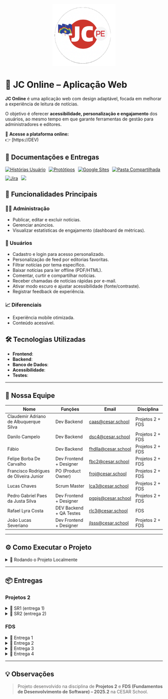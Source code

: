 <p align="center">
  <img src="./prints/logo_readme.png" alt="Logo JC PE" width="200"/>
</p>


# 📰 JC Online – Aplicação Web

**JC Online** é uma aplicação web com design adaptável, focada em melhorar a experiência de leitura de notícias.

O objetivo é oferecer **acessibilidade, personalização e engajamento** dos usuários, ao mesmo tempo em que garante ferramentas de gestão para administradores e editores.

🔗 **Acesse a plataforma online:**  
👉 [https://DEV)


## 📄 Documentações e Entregas

<div style="display: flex; align-items: center; gap: 10px; flex-wrap: wrap;">
  <a href="https://docs.google.com/document/d/1nmucgv21ZFmh4KJL6easKM9BG2wHbv332d-kuiChz2I/edit?usp=sharing">
    <img src="https://img.shields.io/badge/Histórias-483D8B?style=for-the-badge&logo=google&logoColor=white" alt="Histórias Usuário"/></a>
  <a href="https://www.figma.com/board/mfDODhZAbZBivMjCYXKV4Q/Projetos-2-Time-2?node-id=0-1&t=4ilAjPXIL59rE93n-1">
    <img src="https://img.shields.io/badge/Figma-FF7262?style=for-the-badge&logo=figma&logoColor=white" alt="Protótipos"/></a>
  <a href="https://tinyurl.com/site-equipe2projetos2">
    <img src="https://img.shields.io/badge/Google_Sites-4285F4?style=for-the-badge&logo=google&logoColor=white" alt="Google Sites"/></a>
  <a href="https://tinyurl.com/drive-equipe2projetos2">
    <img src="https://img.shields.io/badge/Google_Drive-F4B400?style=for-the-badge&logo=google&logoColor=white" alt="Pasta Compartilhada"/></a>
  <a href="https://time2projetos2.atlassian.net/jira/software/projects/SCRUM/boards/1?atlOrigin=eyJpIjoiZGI1ZmI2MzY3NmQyNDgwZGFjYzE1MTdjYzdlNDMxYjAiLCJwIjoiaiJ9">
    <img src="https://img.shields.io/badge/Jira-0000ff?style=for-the-badge&logo=Jira&logoColor=white" alt="Jira"/></a>
  <a href="https://youtu.be/IrzoyKmpHWQ?feature=shared">
    <img src="https://img.shields.io/badge/Screencast Figma-b50404?style=for-the-badge&logo=youtube&logoColor=white"/></a>
</div>




## 🚀 Funcionalidades Principais 

### 👩‍💻 Administração
- Publicar, editar e excluir notícias.
- Gerenciar anúncios.
- Visualizar estatísticas de engajamento (dashboard de métricas).

### 🙋 Usuários
- Cadastro e login para acesso personalizado.
- Personalização de feed por editorias favoritas.
- Filtrar notícias por tema específico.
- Baixar notícias para ler offline (PDF/HTML).
- Comentar, curtir e compartilhar notícias.
- Receber chamadas de notícias rápidas por e-mail.
- Ativar modo escuro e ajustar acessibilidade (fonte/contraste).
- Registrar feedback de experiência.

### 📈 Diferenciais
- Experiência mobile otimizada.
- Conteúdo acessível.

## 🛠️ Tecnologias Utilizadas
- **Frontend**: 
- **Backend**:   
- **Banco de Dados**: 
- **Acessibilidade**:
- **Testes**: 

---

## 👥 Nossa Equipe

| Nome                                      | Funções | Email                              | Disciplina         |
|-------------------------------------------|---------|------------------------------------|--------------------|
| Claudemir Adriano de Albuquerque Silva    | Dev Backend | [caas@cesar.school](mailto:caas@cesar.school) | Projetos 2 + FDS |
| Danilo Campelo                            | Dev Backend | [dsc4@cesar.school](mailto:dsc4@cesar.school) | Projetos 2 + FDS |
| Fábio                                     | Dev Backend | [fhdlla@cesar.school](mailto:fhdlla@cesar.school) | Projetos 2 + FDS |
| Felipe Borba De Carvalho                  | Dev Frontend + Designer | [fbc2@cesar.school](mailto:fbc2@cesar.school) | Projetos 2 + FDS |
| Francisco Rodrigues de Oliveira Junior    | PO (Product Owner)| [froj@cesar.school](mailto:froj@cesar.school) | Projetos 2 + FDS |
| Lucas Chaves                              | Scrum Master | [lca3@cesar.school](mailto:lca3@cesar.school) | Projetos 2 + FDS |
| Pedro Gabriel Paes da Justa Silva         | Dev Frontend + Designer | [pgpjs@cesar.school](mailto:pgpjs@cesar.school) | Projetos 2 + FDS |
| Rafael Lyra Costa                         | DEV Backend + QA Testes| [rlc3@cesar.school](mailto:rlc3@cesar.school) | FDS              |
| João Lucas Severiano                      | Dev Frontend + Designer | [jlsss@cesar.school](mailto:jlsss@cesar.school) | Projetos 2 + FDS |

---

## ⚙️ Como Executar o Projeto

<details>
  <summary>🚀 Rodando o Projeto Localmente</summary>
  

## Siga os passos abaixo para executar o projeto em sua máquina.

### Pré-requisitos

Antes de começar, certifique-se de que você tem o seguinte instalado:
* [Python 3.8+](https://www.python.org/downloads/)
* [Git](https://git-scm.com/downloads/)

### Passos para Execução

1.  **Clone o repositório:**
    ```bash
    git clone [https://github.com/](https://github.com/)[SEU-USUARIO]/jc-projetos2.git
    cd jc-projetos2
    ```
    > **Obs:** Lembre-se de substituir `[SEU-USUARIO]` pelo seu nome de usuário do GitHub.

2.  **Crie e ative o ambiente virtual:**
    *Este passo cria um ambiente isolado para as dependências do projeto.*
    ```bash
    # Criar o ambiente
    python -m venv venv
    ```
    *Agora, ative o ambiente:*
    ```bash
    # No Windows (PowerShell):
    .\venv\Scripts\Activate

    # No Linux ou macOS:
    source venv/bin/activate
    ```

3.  **Instale as dependências:**
    ```bash
    pip install -r requirements.txt
    ```

4.  **Execute as migrações do banco de dados:**
    ```bash
    python manage.py migrate
    ```

5.  **Crie um superusuário (Opcional):**
    *Isso permitirá o acesso à área de administração do Django.*
    ```bash
    python manage.py createsuperuser
    ```

6.  **Inicie o servidor de desenvolvimento:**
    ```bash
    python manage.py runserver
    ```

7.  **Acesse a aplicação no seu navegador:**
    -   **Interface Principal:** [http://127.0.0.1:8000/](http://127.0.0.1:8000/)
    -   **Área Administrativa:** [http://127.0.0.1:8000/admin/](http://127.0.0.1:8000/admin/)

Pronto! A aplicação estará rodando em sua máquina local.
</details>

---

## 📦 Entregas

### Projetos 2

<details>
<summary>🚀 SR1 (entrega 1)</summary>
  <br/>
 </details>

 <details>
<summary>🚀 SR2 (entrega 2)</summary>
  <br/>
 </details>

### FDS 

<details> 
<summary>🚀 Entrega 1</summary>
<br/>

### 📄 Quadro Jira

![Quadro Jira](prints/entrega1_quadro_part1.png)

![Quadro Jira](prints/entrega1_quadro_part2.png)


---

### 📄 Jira Backlog

![Jira Backlog](prints/entrega1_backlog.png)

---

### 👥 Funções
| Nome                                   | Função                     |
|----------------------------------------|-----------------------------|
| Claudemir Adriano de Albuquerque Silva | Dev Backend                |
| Danilo Campelo                         | Dev Backend                |
| Fábio                                  | Dev Backend                |
| Felipe Borba De Carvalho               | Dev Frontend + Designer    |
| Francisco Rodrigues de Oliveira Junior | PO (Product Owner)         |
| Lucas Chaves                           | Scrum Master               |
| Pedro Gabriel Paes da Justa Silva      | Dev Frontend + Designer    |
| Rafael Lyra Costa                      | Dev Backend + QA Testes    |

---

### 📄 Links da entrega

<p align="center">
  <a href="https://docs.google.com/document/d/1nmucgv21ZFmh4KJL6easKM9BG2wHbv332d-kuiChz2I/edit?usp=sharing">
    <img src="https://img.shields.io/badge/Histórias-483D8B?style=for-the-badge&logo=google&logoColor=white" alt="Histórias Usuário"/></a> 
  <a href="https://time2projetos2.atlassian.net/jira/software/projects/SCRUM/boards/1?atlOrigin=eyJpIjoiZGI1ZmI2MzY3NmQyNDgwZGFjYzE1MTdjYzdlNDMxYjAiLCJwIjoiaiJ9">
    <img src="https://img.shields.io/badge/Jira-0000ff?style=for-the-badge&logo=Jira&logoColor=white" alt="Jira"/></a>
</p>
<br/>
  
</details>

<details>
  <summary>🚀 Entrega 2</summary>
  <br/>

  ### 📄 Links da entrega

<p align="center">
  <a href="https://docs.google.com/document/d/1nmucgv21ZFmh4KJL6easKM9BG2wHbv332d-kuiChz2I/edit?usp=sharing">
    <img src="https://img.shields.io/badge/Histórias-483D8B?style=for-the-badge&logo=google&logoColor=white" alt="Histórias Usuário"/></a> 
  <a href="https://time2projetos2.atlassian.net/jira/software/projects/SCRUM/boards/1?atlOrigin=eyJpIjoiZGI1ZmI2MzY3NmQyNDgwZGFjYzE1MTdjYzdlNDMxYjAiLCJwIjoiaiJ9">
    <img src="https://img.shields.io/badge/Jira-0000ff?style=for-the-badge&logo=Jira&logoColor=white" alt="Jira"/></a>
  <a href="https://www.figma.com/design/3VrvmwIAN8WB01nf0a7Zyz/Untitled?node-id=0-1&t=L9QFYe6fDEtr1nbI-1">
    <img src="https://img.shields.io/badge/Figma-FF7262?style=for-the-badge&logo=figma&logoColor=white" alt="Protótipos"/></a>
  <a href="https://youtu.be/IrzoyKmpHWQ?feature=shared">
    <img src="https://img.shields.io/badge/Screencast-b50404?style=for-the-badge&logo=youtube&logoColor=white"/></a>
  <a href="https://www.canva.com/design/DAGzjAnYGoQ/pjgqU4m0RzsDCLpylTslIg/edit?utm_content=DAGzjAnYGoQ&utm_campaign=designshare&utm_medium=link2&utm_source=sharebutton">
    <img src="https://img.shields.io/badge/Diagrama de atividades-a7532c?style=for-the-badge&logo=Canva&logoColor=white" alt="Diagrama"/></a>
</p>

## Quadro Jira

![Quadro Jira](prints/Quadro_Jira_Entrega_2.png)  

---

## Jira Backlog
![Jira Backlog](prints/Backlog_Jira_Entrega_2.png)  

---

 ## Diagrama de atividades do Sistema
  ![Diagrama de atividades](prints/entrega2_diagrama.png)

---

## Figma

![Figma](prints/entrega2_figma.png)

---

## Issues

![Issues](prints/entrega02_issues.png)

- Utilizado para acompanhar todos os problemas e novas ideias que surgirem durante o desenvolvimento.

- Cada tarefa registrada precisa informar: o que fazer (descrição), como encontrar o problema (passos para reproduzir), quem vai fazer (responsável), qual a urgência (prioridade) e em que etapa está (status).

- Plataformas que podem ser usadas para isso: GitHub Issues, Jira, Trello.

  <br/>
</details>

<details>
  <summary>🚀 Entrega 3</summary>
  <br/>
</details>

<details>
  <summary>🚀 Entrega 4</summary>
  <br/>
</details>

---

## 💡 Observações

> Projeto desenvolvido na disciplina de **Projetos 2** e **FDS (Fundamentos de Desenvolvimento de Software) – 2025.2** na CESAR School.
